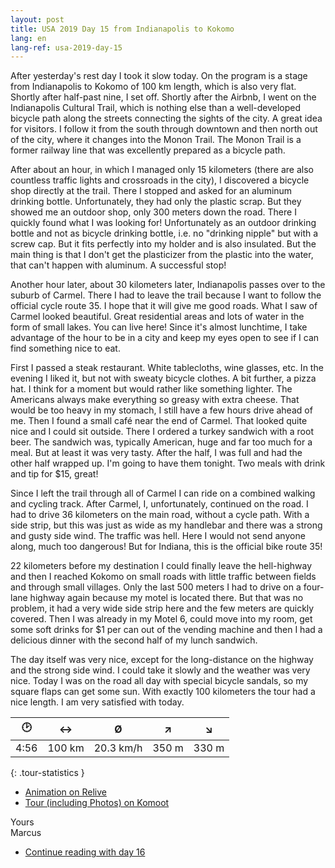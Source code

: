 ```yaml
---
layout: post
title: USA 2019 Day 15 from Indianapolis to Kokomo
lang: en
lang-ref: usa-2019-day-15
---
```


After yesterday's rest day I took it slow today. On the program is a stage from Indianapolis to Kokomo of 100 km length, which is also very flat. Shortly after half-past nine, I set off. Shortly after the Airbnb, I went on the Indianapolis Cultural Trail, which is nothing else than a well-developed bicycle path along the streets connecting the sights of the city. A great idea for visitors. I follow it from the south through downtown and then north out of the city, where it changes into the Monon Trail. The Monon Trail is a former railway line that was excellently prepared as a bicycle path.

After about an hour, in which I managed only 15 kilometers (there are also countless traffic lights and crossroads in the city), I discovered a bicycle shop directly at the trail. There I stopped and asked for an aluminum drinking bottle. Unfortunately, they had only the plastic scrap. But they showed me an outdoor shop, only 300 meters down the road. There I quickly found what I was looking for! Unfortunately as an outdoor drinking bottle and not as bicycle drinking bottle, i.e. no "drinking nipple" but with a screw cap. But it fits perfectly into my holder and is also insulated. But the main thing is that I don't get the plasticizer from the plastic into the water, that can't happen with aluminum. A successful stop!

Another hour later, about 30 kilometers later, Indianapolis passes over to the suburb of Carmel. There I had to leave the trail because I want to follow the official cycle route 35. I hope that it will give me good roads. What I saw of Carmel looked beautiful. Great residential areas and lots of water in the form of small lakes. You can live here! Since it's almost lunchtime, I take advantage of the hour to be in a city and keep my eyes open to see if I can find something nice to eat.

First I passed a steak restaurant. White tablecloths, wine glasses, etc. In the evening I liked it, but not with sweaty bicycle clothes. A bit further, a pizza hat. I think for a moment but would rather like something lighter. The Americans always make everything so greasy with extra cheese. That would be too heavy in my stomach, I still have a few hours drive ahead of me. Then I found a small café near the end of Carmel. That looked quite nice and I could sit outside. There I ordered a turkey sandwich with a root beer. The sandwich was, typically American, huge and far too much for a meal. But at least it was very tasty. After the half, I was full and had the other half wrapped up. I'm going to have them tonight. Two meals with drink and tip for $15, great!

Since I left the trail through all of Carmel I can ride on a combined walking and cycling track. After Carmel, I, unfortunately, continued on the road. I had to drive 36 kilometers on the main road, without a cycle path. With a side strip, but this was just as wide as my handlebar and there was a strong and gusty side wind. The traffic was hell. Here I would not send anyone along, much too dangerous! But for Indiana, this is the official bike route 35!

22 kilometers before my destination I could finally leave the hell-highway and then I reached Kokomo on small roads with little traffic between fields and through small villages. Only the last 500 meters I had to drive on a four-lane highway again because my motel is located there. But that was no problem, it had a very wide side strip here and the few meters are quickly covered. Then I was already in my Motel 6, could move into my room, get some soft drinks for $1 per can out of the vending machine and then I had a delicious dinner with the second half of my lunch sandwich.

The day itself was very nice, except for the long-distance on the highway and the strong side wind. I could take it slowly and the weather was very nice. Today I was on the road all day with special bicycle sandals, so my square flaps can get some sun. With exactly 100 kilometers the tour had a nice length. I am very satisfied with today.

| 🕑    | ↔      | Ø         | ↗     | ↘     |
| :--: | :----: | :-------: | :---: | :---: |
| 4:56 | 100 km | 20.3 km/h | 350 m | 330 m |
{: .tour-statistics }

- [Animation on Relive](https://www.relive.cc/view/gh39706182472)
- [Tour (including Photos) on Komoot](https://www.komoot.com/tour/89863519/zoom)

Yours  
Marcus

- [Continue reading with day 16](/en/2019/08/29/USA-2019-Day-16/)
